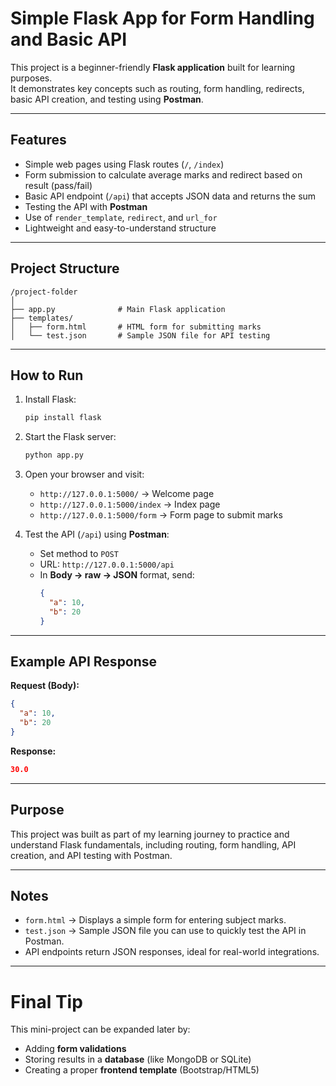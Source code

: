 # Simple Flask App for Form Handling and Basic API

This project is a beginner-friendly **Flask application** built for learning purposes.  
It demonstrates key concepts such as routing, form handling, redirects, basic API creation, and testing using **Postman**.

---

## Features

- Simple web pages using Flask routes (`/`, `/index`)
- Form submission to calculate average marks and redirect based on result (pass/fail)
- Basic API endpoint (`/api`) that accepts JSON data and returns the sum
- Testing the API with **Postman**
- Use of `render_template`, `redirect`, and `url_for`
- Lightweight and easy-to-understand structure

---

## Project Structure

```
/project-folder
│
├── app.py              # Main Flask application
├── templates/          
│   ├── form.html       # HTML form for submitting marks
│   └── test.json       # Sample JSON file for API testing
```

---

## How to Run

1. Install Flask:
   ```bash
   pip install flask
   ```

2. Start the Flask server:
   ```bash
   python app.py
   ```

3. Open your browser and visit:
   - `http://127.0.0.1:5000/` → Welcome page
   - `http://127.0.0.1:5000/index` → Index page
   - `http://127.0.0.1:5000/form` → Form page to submit marks

4. Test the API (`/api`) using **Postman**:
   - Set method to `POST`
   - URL: `http://127.0.0.1:5000/api`
   - In **Body → raw → JSON** format, send:
     ```json
     {
       "a": 10,
       "b": 20
     }
     ```

---

## Example API Response

**Request (Body):**
```json
{
  "a": 10,
  "b": 20
}
```
**Response:**
```json
30.0
```

---

## Purpose

This project was built as part of my learning journey to practice and understand Flask fundamentals, including routing, form handling, API creation, and API testing with Postman.

---

## Notes

- `form.html` → Displays a simple form for entering subject marks.
- `test.json` → Sample JSON file you can use to quickly test the API in Postman.
- API endpoints return JSON responses, ideal for real-world integrations.

---

# Final Tip

This mini-project can be expanded later by:
- Adding **form validations**
- Storing results in a **database** (like MongoDB or SQLite)
- Creating a proper **frontend template** (Bootstrap/HTML5)